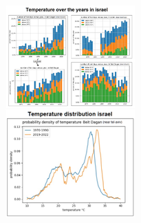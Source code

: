 <img src="https://github.com/LiorAvrahami/IsraelTemperatureVsTime/blob/main/figures/1.png" width="300">
<img src="https://github.com/LiorAvrahami/IsraelTemperatureVsTime/blob/main/figures/2.png" width="300">
